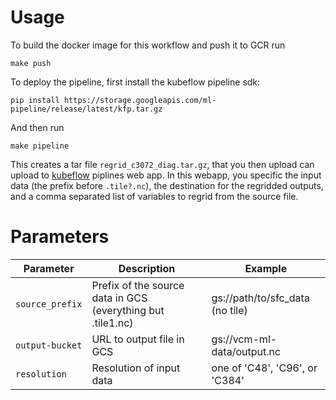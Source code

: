 # Usage

To build the docker image for this workflow and push it to GCR run
    
    make push
    
To deploy the pipeline, first install the kubeflow pipeline sdk:

    pip install https://storage.googleapis.com/ml-pipeline/release/latest/kfp.tar.gz


And then run
    
    make pipeline

This creates a tar file `regrid_c3072_diag.tar.gz`, that you then upload can upload to [kubeflow](https://kf-ml.endpoints.vcm-ml.cloud.goog/) piplines web app. In this webapp, you specific the input data (the prefix before `.tile?.nc`), the destination for the regridded outputs, and a comma separated list of variables to regrid from the source file.

# Parameters

| Parameter | Description | Example |
|-----------|-------------|---------|
|`source_prefix`| Prefix of the source data in GCS (everything but .tile1.nc) | gs://path/to/sfc_data (no tile) |
| `output-bucket`| URL to output file in GCS | gs://vcm-ml-data/output.nc |
| `resolution`| Resolution of input data | one of 'C48', 'C96', or 'C384' |
